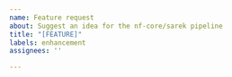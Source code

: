 ```yaml
---
name: Feature request
about: Suggest an idea for the nf-core/sarek pipeline
title: "[FEATURE]"
labels: enhancement
assignees: ''

---
```



